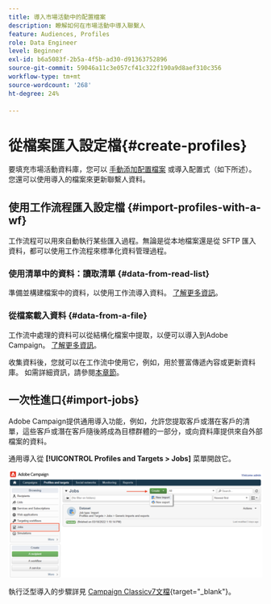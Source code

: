 ```yaml
---
title: 導入市場活動中的配置檔案
description: 瞭解如何在市場活動中導入聯繫人
feature: Audiences, Profiles
role: Data Engineer
level: Beginner
exl-id: b6a5083f-2b5a-4f5b-ad30-d91363752896
source-git-commit: 59046a11c3e057cf41c322f190a9d8aef310c356
workflow-type: tm+mt
source-wordcount: '268'
ht-degree: 24%

---
```


# 從檔案匯入設定檔{#create-profiles}

要填充市場活動資料庫，您可以 [手動添加配置檔案](create-profiles.md) 或導入配置式（如下所述）。 您還可以使用導入的檔案來更新聯繫人資料。

## 使用工作流程匯入設定檔 {#import-profiles-with-a-wf}

工作流程可以用來自動執行某些匯入過程。無論是從本地檔案還是從 SFTP 匯入資料，都可以使用工作流程來標準化資料管理過程。

### 使用清單中的資料：讀取清單 {#data-from-read-list}

準備並構建檔案中的資料，以使用工作流導入資料。 [了解更多資訊](https://experienceleague.adobe.com/docs/campaign/automation/workflows/wf-activities/targeting-activities/read-list.html)。

### 從檔案載入資料 {#data-from-a-file}

工作流中處理的資料可以從結構化檔案中提取，以便可以導入到Adobe Campaign。 [了解更多資訊](https://experienceleague.adobe.com/docs/campaign/automation/workflows/wf-activities/action-activities/data-loading--file-.html)。

收集資料後，您就可以在工作流中使用它，例如，用於豐富傳遞內容或更新資料庫。 如需詳細資訊，請參閱[本章節](https://experienceleague.adobe.com/docs/campaign/automation/workflows/introduction/use-workflow-data.html)。

## 一次性進口{#import-jobs}

Adobe Campaign提供通用導入功能，例如，允許您提取客戶或潛在客戶的清單，這些客戶或潛在客戶隨後將成為目標群體的一部分，或向資料庫提供來自外部檔案的資料。

通用導入從 **[!UICONTROL Profiles and Targets > Jobs]** 菜單開啟它。

![](assets/new-import-job.png)

執行泛型導入的步驟詳見 [Campaign Classicv7文檔](https://experienceleague.adobe.com/docs/campaign-classic/using/getting-started/importing-and-exporting-data/generic-imports-exports/about-generic-imports-exports.html?lang=zh-Hant){target=&quot;_blank&quot;}。
